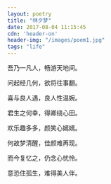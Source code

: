 ```yaml
---
layout: poetry
title: "林夕梦"
date: 2017-08-04 11:15:45
cdn: 'header-on'
header-img: "/images/poem1.jpg"
tags: "life"
---
```

   吾乃一凡人，畅游天地间。

   <div style="width: 10px"></div>

   问起经几何，欲将往事翻。

<div style="width: 10px"></div>

   喜与良人遇，良人性温婉。

<div style="width: 10px"></div>

   君生之何幸，得卿绕心田。

<div style="width: 10px"></div>

   欢乐趣多多，颜笑心嫣嫣。

<div style="width: 10px"></div>

   何故梦清醒，佳颜难再现。

<div style="width: 10px"></div>

   而今复忆之，仍念心忧怜。

<div style="width: 10px"></div>

   意恐住孤生，难得美人伴。
